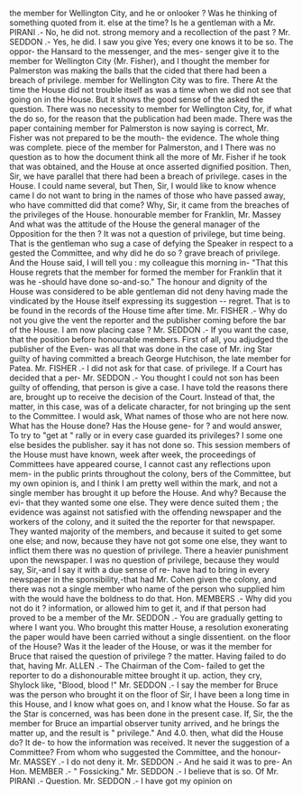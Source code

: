 the member for Wellington City, and he or onlooker ? Was he thinking of something quoted from it. else at the time? Is he a gentleman with a Mr. PIRANI .- No, he did not. strong memory and a recollection of the past ? Mr. SEDDON .- Yes, he did. I saw you give Yes; every one knows it to be so. The oppor- the Hansard to the messenger, and the mes- senger give it to the member for Wellington City (Mr. Fisher), and I thought the member for Palmerston was making the balls that the cided that there had been a breach of privilege. member for Wellington City was to fire. There At the time the House did not trouble itself as was a time when we did not see that going on in the House. But it shows the good sense of the asked the question. There was no necessity to member for Wellington City, for, if what the do so, for the reason that the publication had been made. There was the paper containing member for Palmerston is now saying is correct, Mr. Fisher was not prepared to be the mouth- the evidence. The whole thing was complete. piece of the member for Palmerston, and I There was no question as to how the document think all the more of Mr. Fisher if he took that was obtained, and the House at once asserted dignified position. Then, Sir, we have parallel that there had been a breach of privilege. cases in the House. I could name several, but Then, Sir, I would like to know whence came I do not want to bring in the names of those who have passed away, who have committed did that come? Why, Sir, it came from the breaches of the privileges of the House. honourable member for Franklin, Mr. Massey And what was the attitude of the House the general manager of the Opposition for the then ? It was not a question of privilege, but time being. That is the gentleman who sug a case of defying the Speaker in respect to a gested the Committee, and why did he do so ? grave breach of privilege. And the House said, I will tell you : my colleague this morning in- "That this House regrets that the member for formed the member for Franklin that it was he -should have done so-and-so." The honour and dignity of the House was considered to be able gentleman did not deny having made the vindicated by the House itself expressing its suggestion -- regret. That is to be found in the records of the House time after time. Mr. FISHER .- Why do not you give the vent the reporter and the publisher coming before the bar of the House. I am now placing case ? Mr. SEDDON .- If you want the case, that the position before honourable members. First of all, you adjudged the publisher of the Even- was all that was done in the case of Mr. ing Star guilty of having committed a breach George Hutchison, the late member for Patea. Mr. FISHER .- I did not ask for that case. of privilege. If a Court has decided that a per- Mr. SEDDON .- You thought I could not son has been guilty of offending, that person is give a case. I have told the reasons there are, brought up to receive the decision of the Court. Instead of that, the matter, in this case, was of a delicate character, for not bringing up the sent to the Committee. I would ask, What names of those who are not here now. What has the House done? Has the House gene- for ? and would answer, To try to "get at " rally or in every case guarded its privileges? I some one else besides the publisher. say it has not done so. This session members of the House must have known, week after week, the proceedings of Committees have appeared course, I cannot cast any reflections upon mem- in the public prints throughout the colony, bers of the Committee, but my own opinion is, and I think I am pretty well within the mark, and not a single member has brought it up before the House. And why? Because the evi- that they wanted some one else. They were dence suited them ; the evidence was against not satisfied with the offending newspaper and the workers of the colony, and it suited the the reporter for that newspaper. They wanted majority of the members, and because it suited to get some one else; and now, because they have not got some one else, they want to inflict them there was no question of privilege. There a heavier punishment upon the newspaper. I was no question of privilege, because they would say, Sir,-and I say it with a due sense of re- have had to bring in every newspaper in the sponsibility,-that had Mr. Cohen given the colony, and there was not a single member who name of the person who supplied him with the would have the boldness to do that. Hon. MEMBERS .- Why did you not do it ? information, or allowed him to get it, and if that person had proved to be a member of the Mr. SEDDON .- You are gradually getting to where I want you. Who brought this matter House, a resolution exonerating the paper would have been carried without a single dissentient. on the floor of the House? Was it the leader of the House, or was it the member for Bruce that raised the question of privilege ? the matter. Having failed to do that, having Mr. ALLEN .- The Chairman of the Com- failed to get the reporter to do a dishonourable mittee brought it up. action, they cry, Shylock like, "Blood, blood !" Mr. SEDDON .- I say the member for Bruce was the person who brought it on the floor of Sir, I have been a long time in this House, and I know what goes on, and I know what the House. So far as the Star is concerned, was has been done in the present case. If, Sir, the the member for Bruce an impartial observer tunity arrived, and he brings the matter up, and the result is " privilege." And 4.0. then, what did the House do? It de- to how the information was received. It never the suggestion of a Committee? From whom who suggested the Committee, and the honour- Mr. MASSEY .- I do not deny it. Mr. SEDDON .- And he said it was to pre- An Hon. MEMBER .- " Fossicking." Mr. SEDDON .- I believe that is so. Of Mr. PIRANI .- Question. Mr. SEDDON .- I have got my opinion on 
